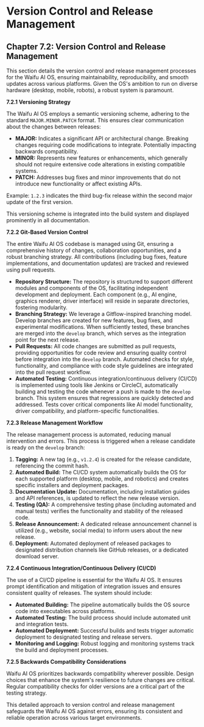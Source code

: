# Version Control and Release Management

## Chapter 7.2: Version Control and Release Management

This section details the version control and release management processes for the Waifu AI OS, ensuring maintainability, reproducibility, and smooth updates across various platforms.  Given the OS's ambition to run on diverse hardware (desktop, mobile, robots), a robust system is paramount.

**7.2.1 Versioning Strategy**

The Waifu AI OS employs a semantic versioning scheme, adhering to the standard `MAJOR.MINOR.PATCH` format.  This ensures clear communication about the changes between releases:

* **MAJOR:**  Indicates a significant API or architectural change.  Breaking changes requiring code modifications to integrate.  Potentially impacting backwards compatibility.
* **MINOR:** Represents new features or enhancements, which generally should not require extensive code alterations in existing compatible systems.
* **PATCH:** Addresses bug fixes and minor improvements that do not introduce new functionality or affect existing APIs.

Example:  `1.2.3` indicates the third bug-fix release within the second major update of the first version.

This versioning scheme is integrated into the build system and displayed prominently in all documentation.

**7.2.2 Git-Based Version Control**

The entire Waifu AI OS codebase is managed using Git, ensuring a comprehensive history of changes, collaboration opportunities, and a robust branching strategy.  All contributions (including bug fixes, feature implementations, and documentation updates) are tracked and reviewed using pull requests.

* **Repository Structure:**  The repository is structured to support different modules and components of the OS, facilitating independent development and deployment. Each component (e.g., AI engine, graphics renderer, driver interface) will reside in separate directories, fostering modularity.
* **Branching Strategy:**  We leverage a Gitflow-inspired branching model.  Develop branches are created for new features, bug fixes, and experimental modifications.  When sufficiently tested, these branches are merged into the `develop` branch, which serves as the integration point for the next release.
* **Pull Requests:**  All code changes are submitted as pull requests, providing opportunities for code review and ensuring quality control before integration into the `develop` branch.  Automated checks for style, functionality, and compliance with code style guidelines are integrated into the pull request workflow.
* **Automated Testing:**  Continuous integration/continuous delivery (CI/CD) is implemented using tools like Jenkins or CircleCI, automatically building and testing the code whenever a push is made to the `develop` branch.  This system ensures that regressions are quickly detected and addressed. Tests cover critical components like AI model functionality, driver compatibility, and platform-specific functionalities.

**7.2.3 Release Management Workflow**

The release management process is automated, reducing manual intervention and errors.  This process is triggered when a release candidate is ready on the `develop` branch:

1. **Tagging:**  A new tag (e.g., `v1.2.4`) is created for the release candidate, referencing the commit hash.
2. **Automated Build:**  The CI/CD system automatically builds the OS for each supported platform (desktop, mobile, and robotics) and creates specific installers and deployment packages.
3. **Documentation Update:**  Documentation, including installation guides and API references, is updated to reflect the new release version.
4. **Testing (QA):**  A comprehensive testing phase (including automated and manual tests) verifies the functionality and stability of the released code.
5. **Release Announcement:**  A dedicated release announcement channel is utilized (e.g., website, social media) to inform users about the new release.
6. **Deployment:** Automated deployment of released packages to designated distribution channels like GitHub releases, or a dedicated download server.

**7.2.4 Continuous Integration/Continuous Delivery (CI/CD)**

The use of a CI/CD pipeline is essential for the Waifu AI OS.  It ensures prompt identification and mitigation of integration issues and ensures consistent quality of releases.  The system should include:

* **Automated Building:**  The pipeline automatically builds the OS source code into executables across platforms.
* **Automated Testing:**  The build process should include automated unit and integration tests.
* **Automated Deployment:**  Successful builds and tests trigger automatic deployment to designated testing and release servers.
* **Monitoring and Logging:**  Robust logging and monitoring systems track the build and deployment processes.

**7.2.5  Backwards Compatibility Considerations**

Waifu AI OS prioritizes backwards compatibility wherever possible.  Design choices that enhance the system's resilience to future changes are critical.  Regular compatibility checks for older versions are a critical part of the testing strategy.

This detailed approach to version control and release management safeguards the Waifu AI OS against errors, ensuring its consistent and reliable operation across various target environments.


<a id='chapter-7-3'></a>

